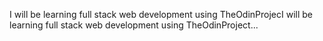 I will be learning full stack web development using TheOdinProjecI will be learning full stack web development using TheOdinProject...
